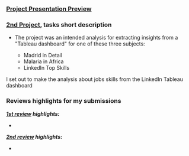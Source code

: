 ### [Project Presentation Preview]() 

### [2nd Project](), tasks short description

- The project was an intended analysis for extracting insights from a "Tableau dashboard" for one of these  three subjects: 

   - Madrid in Detail
   - Malaria in Africa
   - LinkedIn Top Skills

 I set out to make the analysis about jobs skills from the LinkedIn Tableau dashboard


### Reviews highlights for my submissions

*__[1st review]() highlights:__*

- 

*__[2nd review]() highlights:__*

- 
